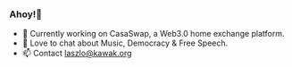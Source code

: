 ### Ahoy!👋
- 🔭 Currently working on CasaSwap, a Web3.0 home exchange platform. 
- 🎸 Love to chat about Music, Democracy & Free Speech.
- 📫 Contact laszlo@kawak.org

<!--
**LowFreeKey/LowFreeKey** is a ✨ _special_ ✨ repository because its `README.md` (this file) appears on your GitHub profile.

Here are some ideas to get you started:

- 🔭 I’m currently working on ...
- 🌱 I’m currently learning ...
- 👯 I’m looking to collaborate on ...
- 🤔 I’m looking for help with ...
- 💬 Ask me about ...
- 📫 How to reach me: ...
- 😄 Pronouns: ...
- ⚡ Fun fact: ...
-->
